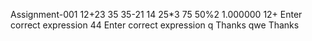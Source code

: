 Assignment-001
	12+23
	35
	35-21
	14
	25*3
	75
	50%2
	1.000000
	12+
	Enter correct expression
	44
	Enter correct expression
	q
	Thanks
	qwe
	Thanks





